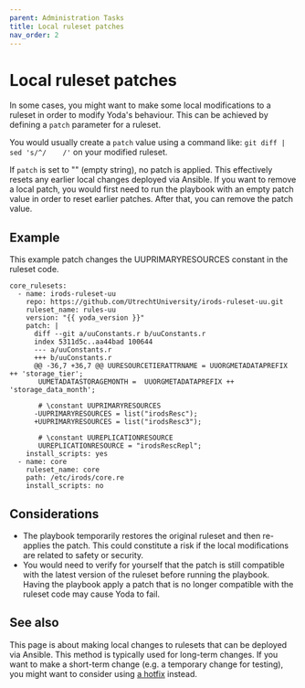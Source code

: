 ```yaml
---
parent: Administration Tasks
title: Local ruleset patches
nav_order: 2
---
```

# Local ruleset patches

In some cases, you might want to make some local modifications to a ruleset in order to modify Yoda's behaviour. This can
be achieved by defining a `patch` parameter for a ruleset. 

You would usually create a `patch` value using a command like: `git diff | sed 's/^/    /'` on your modified ruleset.

If `patch` is set to "" (empty string), no patch is applied. This effectively resets any earlier local changes
deployed via Ansible. If you want to remove a local patch, you would first need to run the playbook with an empty patch value
in order to reset earlier patches. After that, you can remove the patch value.

## Example

This example patch changes the UUPRIMARYRESOURCES constant in the ruleset code.

```
core_rulesets:
  - name: irods-ruleset-uu
    repo: https://github.com/UtrechtUniversity/irods-ruleset-uu.git
    ruleset_name: rules-uu
    version: "{{ yoda_version }}"
    patch: |
      diff --git a/uuConstants.r b/uuConstants.r
      index 5311d5c..aa44bad 100644
      --- a/uuConstants.r
      +++ b/uuConstants.r
      @@ -36,7 +36,7 @@ UURESOURCETIERATTRNAME = UUORGMETADATAPREFIX ++ 'storage_tier';
       UUMETADATASTORAGEMONTH =  UUORGMETADATAPREFIX ++ 'storage_data_month';
    
       # \constant UUPRIMARYRESOURCES
      -UUPRIMARYRESOURCES = list("irodsResc");
      +UUPRIMARYRESOURCES = list("irodsResc3");
    
       # \constant UUREPLICATIONRESOURCE
       UUREPLICATIONRESOURCE = "irodsRescRepl";
    install_scripts: yes
  - name: core
    ruleset_name: core
    path: /etc/irods/core.re
    install_scripts: no
```


## Considerations

* The playbook temporarily restores the original ruleset and then re-applies the patch. This could constitute a risk if the local modifications are related to safety or security. 
* You would need to verify for yourself that the patch is still compatible with the latest version of the ruleset before running the playbook. Having the playbook apply a patch that is no longer compatible with the ruleset code may cause Yoda to fail.

## See also

This page is about making local changes to rulesets that can be deployed via Ansible. This method is typically used for long-term
changes. If you want to make a short-term change (e.g. a temporary change for testing), you might want to consider using
[a hotfix](hotfixing-ruleset.md) instead.
